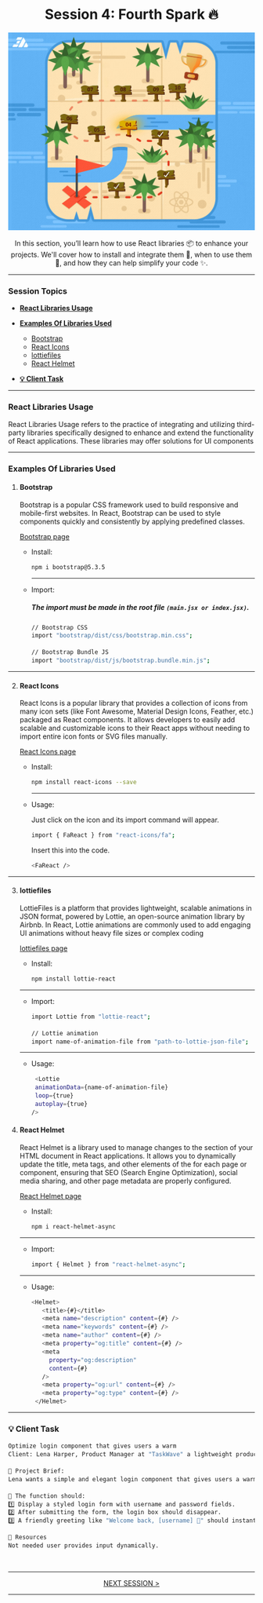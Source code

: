 <h1 align="center">Session 4: Fourth Spark 🔥</h1>

![Session 4](./repository-assets/session-4.jpg "Session 4")

<!-- ![topics 4](./repository-assets/topics-4.jpg "topics 4") -->

<p align="center">In this section, you’ll learn how to use React libraries 📦 to enhance your projects. We'll cover how to install and integrate them 🔧, when to use them 🤔, and how they can help simplify your code ✨.</p>

---

### Session Topics

- **[React Libraries Usage](#react-libraries-usage)**

- **[Examples Of Libraries Used](#examples-of-libraries-used)**

  - [Bootstrap](#bootstrap)
  - [React Icons](#react-icons)
  - [lottiefiles](#lottiefiles)
  - [React Helmet](#react-helmet)

- **[💡 Client Task](#client-task)**

---

### React Libraries Usage

  <p>React Libraries Usage refers to the practice of integrating and utilizing third-party libraries specifically designed to enhance and extend the functionality of React applications. These libraries may offer solutions for UI components</p>

---

### Examples Of Libraries Used

1. #### Bootstrap

   Bootstrap is a popular CSS framework used to build responsive and mobile-first websites. In React, Bootstrap can be used to style components quickly and consistently by applying predefined classes.

   [Bootstrap page](https://getbootstrap.com/)

   - Install:
     ```bash
     npm i bootstrap@5.3.5
     ```
     ***
   - Import:

     ##### The import must be made in the root file `(main.jsx or index.jsx)`.

     ```bash
     // Bootstrap CSS
     import "bootstrap/dist/css/bootstrap.min.css";

     // Bootstrap Bundle JS
     import "bootstrap/dist/js/bootstrap.bundle.min.js";
     ```

---

2. #### React Icons

   React Icons is a popular library that provides a collection of icons from many icon sets (like Font Awesome, Material Design Icons, Feather, etc.) packaged as React components. It allows developers to easily add scalable and customizable icons to their React apps without needing to import entire icon fonts or SVG files manually.

   [React Icons page](https://react-icons.github.io/react-icons/)

   - Install:

     ```bash
     npm install react-icons --save
     ```

     ***

   - Usage:

     Just click on the icon and its import command will appear.

     ```bash
     import { FaReact } from "react-icons/fa";
     ```

     Insert this into the code.

     ```bash
     <FaReact />
     ```

---

3. #### lottiefiles

   LottieFiles is a platform that provides lightweight, scalable animations in JSON format, powered by Lottie, an open-source animation library by Airbnb. In React, Lottie animations are commonly used to add engaging UI animations without heavy file sizes or complex coding

   [lottiefiles page](https://lottiefiles.com/)

   - Install:

     ```bash
     npm install lottie-react
     ```

   ***

   - Import:

     ```bash
     import Lottie from "lottie-react";

     // Lottie animation
     import name-of-animation-file from "path-to-lottie-json-file";
     ```

   ***

   - Usage:

     ```bash
      <Lottie
      animationData={name-of-animation-file}
      loop={true}
      autoplay={true}
     />
     ```

4. #### React Helmet

   React Helmet is a library used to manage changes to the <head> section of your HTML document in React applications. It allows you to dynamically update the title, meta tags, and other elements of the <head> for each page or component, ensuring that SEO (Search Engine Optimization), social media sharing, and other page metadata are properly configured.

   [React Helmet page](https://www.npmjs.com/package/react-helmet-async)

   - Install:

     ```bash
     npm i react-helmet-async
     ```

   ***

   - Import:

     ```bash
     import { Helmet } from "react-helmet-async";
     ```

   ***

   - Usage:

     ```bash
     <Helmet>
        <title>{#}</title>
        <meta name="description" content={#} />
        <meta name="keywords" content={#} />
        <meta name="author" content={#} />
        <meta property="og:title" content={#} />
        <meta
          property="og:description"
          content={#}
        />
        <meta property="og:url" content={#} />
        <meta property="og:type" content={#} />
      </Helmet>
     ```

---

<a id="client-task"></a>

### 💡 Client Task

```bash
Optimize login component that gives users a warm
Client: Lena Harper, Product Manager at "TaskWave" a lightweight productivity platform for remote teams.

🎯 Project Brief:
Lena wants a simple and elegant login component that gives users a warm, personalized welcome upon signing in. This will be used on the prototype landing page for investor demos and onboarding tests.

📌 The function should:
1️⃣ Display a styled login form with username and password fields.
2️⃣ After submitting the form, the login box should disappear.
3️⃣ A friendly greeting like "Welcome back, [username] 👋" should instantly appear in its place.

📁 Resources
Not needed user provides input dynamically.
```

<!-- ### 💻 Solution

<details>
  <summary>Click on it after trying to solve it yourself 😉</summary>

```bash
import React, { useState } from 'react';

export default function TaskWaveLogin() {
  const [formData, setFormData] = useState({
    username: '',
    password: '',
  });
  const [isLoggedIn, setIsLoggedIn] = useState(false);

  const handleChange = (e) => {
    const { name, value } = e.target;
    setFormData(prev => ({
      ...prev,
      [name]: value
    }));
  };

  const handleSubmit = (e) => {
    e.preventDefault();
    if (formData.username.trim()) {
      setIsLoggedIn(true);
    }
  };

  return (
    <div>
      {!isLoggedIn ? (
        <div>
          <h2>Login to TaskWave</h2>
          <form onSubmit={handleSubmit}>
            <input
              type="text"
              name="username"
              placeholder="Enter username"
              value={formData.username}
              onChange={handleChange}
              required
            />
            <input
              type="password"
              name="password"
              placeholder="Enter password"
              value={formData.password}
              onChange={handleChange}
              required
            />
            <button
              type="submit"
            >
              Log In
            </button>
          </form>
        </div>
      ) : (
        <div>
          <h1>
            Welcome back, <span>{formData.username}</span>! 🚀
          </h1>
        </div>
      )}
    </div>
  );
}

```

</details> -->

<br>

---

<div align="center">
<a href="#" >NEXT SESSION ></a>
</div>

---
